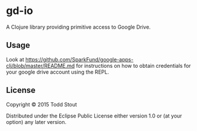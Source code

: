 # gd-io

A Clojure library providing primitive access to Google Drive.

## Usage
Look at https://github.com/SparkFund/google-apps-clj/blob/master/README.md for instructions on how to obtain credentials
for your google drive account using the REPL.


## License

Copyright © 2015 Todd Stout

Distributed under the Eclipse Public License either version 1.0 or (at
your option) any later version.
